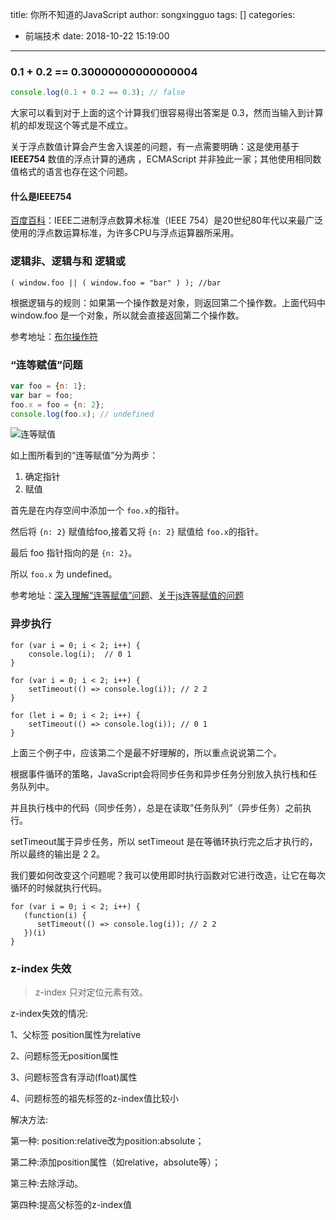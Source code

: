 title: 你所不知道的JavaScript
author: songxingguo
tags: []
categories:
  - 前端技术
date: 2018-10-22 15:19:00
---
### 0.1 + 0.2 == 0.30000000000000004

```js
console.log(0.1 + 0.2 == 0.3); // false
```
大家可以看到对于上面的这个计算我们很容易得出答案是 0.3，然而当输入到计算机的却发现这个等式是不成立。

关于浮点数值计算会产生舍入误差的问题，有一点需要明确：这是使用基于 **IEEE754** 数值的浮点计算的通病 ，ECMAScript 并非独此一家；其他使用相同数值格式的语言也存在这个问题。

<!-- more -->

#### 什么是IEEE754

[百度百科]：IEEE二进制浮点数算术标准（IEEE 754）是20世纪80年代以来最广泛使用的浮点数运算标准，为许多CPU与浮点运算器所采用。

[百度百科]:https://baike.baidu.com/item/IEEE%20754/3869922?fr=aladdin

### 逻辑非、逻辑与和 逻辑或

```
( window.foo || ( window.foo = "bar" ) ); //bar
```
根据逻辑与的规则：如果第一个操作数是对象，则返回第二个操作数。上面代码中 window.foo 是一个对象，所以就会直接返回第二个操作数。

参考地址：[布尔操作符]

[布尔操作符]:http://localhost:4000/2018/08/30/JavaScript-basic-concepts/


### “连等赋值”问题

```js
var foo = {n: 1};
var bar = foo;
foo.x = foo = {n: 2};
console.log(foo.x); // undefined
```

![连等赋值](http://p9myzkds7.bkt.clouddn.com/JavaScript-deep/%E8%BF%9E%E7%AD%89%E8%B5%8B%E5%80%BC.png)

如上图所看到的“连等赋值”分为两步：

1. 确定指针
2. 赋值

首先是在内存空间中添加一个 `foo.x`的指针。

然后将 `{n: 2}` 赋值给foo,接着又将 `{n: 2}` 赋值给 `foo.x`的指针。

最后 foo 指针指向的是 `{n: 2}`。
 
所以 `foo.x` 为 undefined。

参考地址：[深入理解“连等赋值”问题]、[关于js连等赋值的问题]

[关于js连等赋值的问题]:https://blog.csdn.net/sinat_36598441/article/details/53384567
[深入理解“连等赋值”问题]:https://segmentfault.com/a/1190000004224719

### 异步执行

```
for (var i = 0; i < 2; i++) {
    console.log(i);  // 0 1
}

for (var i = 0; i < 2; i++) {
    setTimeout(() => console.log(i)); // 2 2
}

for (let i = 0; i < 2; i++) {
    setTimeout(() => console.log(i)); // 0 1
}
```
上面三个例子中，应该第二个是最不好理解的，所以重点说说第二个。

根据事件循环的策略，JavaScript会将同步任务和异步任务分别放入执行栈和任务队列中。

并且执行栈中的代码（同步任务），总是在读取”任务队列”（异步任务）之前执行。

setTimeout属于异步任务，所以 setTimeout 是在等循环执行完之后才执行的，所以最终的输出是 2 2。

我们要如何改变这个问题呢？我可以使用即时执行函数对它进行改造，让它在每次循环的时候就执行代码。

```
for (var i = 0; i < 2; i++) {
   (function(i) {
      setTimeout(() => console.log(i)); // 2 2
   })(i)
}
```
### z-index 失效

> z-index 只对定位元素有效。

z-index失效的情况:

1、父标签 position属性为relative

2、问题标签无position属性

3、问题标签含有浮动(float)属性

4、问题标签的祖先标签的z-index值比较小

解决方法:

第一种: position:relative改为position:absolute；

第二种:添加position属性（如relative，absolute等）；

第三种:去除浮动。

第四种:提高父标签的z-index值
